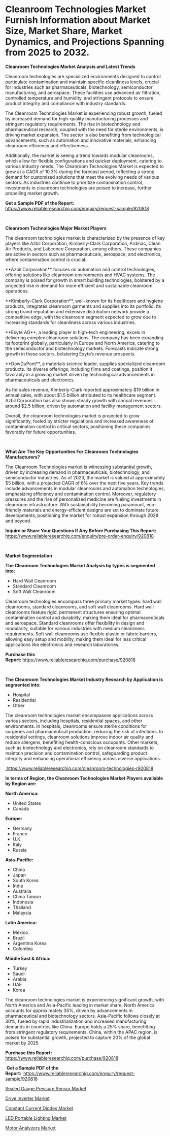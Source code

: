 <p><h1>Cleanroom Technologies Market Furnish Information about Market Size, Market Share, Market Dynamics, and Projections Spanning from 2025 to 2032.</h1></p><p><strong>Cleanroom Technologies Market Analysis and Latest Trends</strong></p>
<p><p>Cleanroom technologies are specialized environments designed to control particulate contamination and maintain specific cleanliness levels, crucial for industries such as pharmaceuticals, biotechnology, semiconductor manufacturing, and aerospace. These facilities use advanced air filtration, controlled temperature and humidity, and stringent protocols to ensure product integrity and compliance with industry standards.</p><p>The Cleanroom Technologies Market is experiencing robust growth, fueled by increased demand for high-quality manufacturing processes and stringent regulatory requirements. The rise in biotechnology and pharmaceutical research, coupled with the need for sterile environments, is driving market expansion. The sector is also benefiting from technological advancements, such as automation and innovative materials, enhancing cleanroom efficiency and effectiveness.</p><p>Additionally, the market is seeing a trend towards modular cleanrooms, which allow for flexible configurations and quicker deployment, catering to various industry needs. The Cleanroom Technologies Market is expected to grow at a CAGR of 10.3% during the forecast period, reflecting a strong demand for customized solutions that meet the evolving needs of various sectors. As industries continue to prioritize contamination control, investments in cleanroom technologies are poised to increase, further propelling market growth.</p></p>
<p><strong>Get a Sample PDF of the Report:&nbsp;</strong> <a href="https://www.reliableresearchiq.com/enquiry/request-sample/920818?utm_campaign=3116&utm_medium=2&utm_source=Github&utm_content=ia&utm_term=07032025&utm_id=cleanroom-technologies">https://www.reliableresearchiq.com/enquiry/request-sample/920818</a></p>
<p>&nbsp;</p>
<p><strong>Cleanroom Technologies Major Market Players</strong></p>
<p><p>The cleanroom technologies market is characterized by the presence of key players like Azbil Corporation, Kimberly-Clark Corporation, Ardmac, Clean Air Products, and Labconco Corporation, among others. These companies are active in sectors such as pharmaceuticals, aerospace, and electronics, where contamination control is crucial.</p><p>**Azbil Corporation** focuses on automation and control technologies, offering solutions like cleanroom environments and HVAC systems. The company is poised for growth in smart building technologies, bolstered by a projected rise in demand for more efficient and sustainable cleanroom operations.</p><p>**Kimberly-Clark Corporation**, well-known for its healthcare and hygiene products, integrates cleanroom garments and supplies into its portfolio. Its strong brand reputation and extensive distribution network provide a competitive edge, with the cleanroom segment expected to grow due to increasing standards for cleanliness across various industries.</p><p>**Exyte AG**, a leading player in high-tech engineering, excels in delivering complex cleanroom solutions. The company has been expanding its footprint globally, particularly in Europe and North America, catering to the semiconductor and biotechnology markets. Forecasts indicate strong growth in these sectors, bolstering Exyte’s revenue prospects.</p><p>**DowDuPont**, a materials science leader, supplies specialized cleanroom products. Its diverse offerings, including films and coatings, position it favorably in a growing market driven by technological advancements in pharmaceuticals and electronics.</p><p>As for sales revenue, Kimberly-Clark reported approximately $19 billion in annual sales, with about $1.5 billion attributed to its healthcare segment. Azbil Corporation has also shown steady growth with annual revenues around $2.5 billion, driven by automation and facility management sectors.</p><p>Overall, the cleanroom technologies market is projected to grow significantly, fueled by stricter regulations and increased awareness of contamination control in critical sectors, positioning these companies favorably for future opportunities.</p></p>
<p>&nbsp;</p>
<p><strong>What Are The Key Opportunities For Cleanroom Technologies Manufacturers?</strong></p>
<p><p>The Cleanroom Technologies market is witnessing substantial growth, driven by increasing demand in pharmaceuticals, biotechnology, and semiconductor industries. As of 2023, the market is valued at approximately $5 billion, with a projected CAGR of 6% over the next five years. Key trends include advancements in modular cleanrooms and automation technologies, emphasizing efficiency and contamination control. Moreover, regulatory pressures and the rise of personalized medicine are fueling investments in cleanroom infrastructure. With sustainability becoming paramount, eco-friendly materials and energy-efficient designs are set to dominate future developments, positioning the market for robust expansion through 2028 and beyond.</p></p>
<p><strong>Inquire or Share Your Questions If Any Before Purchasing This Report:</strong> <a href="https://www.reliableresearchiq.com/enquiry/pre-order-enquiry/920818?utm_campaign=3116&utm_medium=2&utm_source=Github&utm_content=ia&utm_term=07032025&utm_id=cleanroom-technologies">https://www.reliableresearchiq.com/enquiry/pre-order-enquiry/920818</a></p>
<p>&nbsp;</p>
<p><strong>Market Segmentation</strong></p>
<p><strong>The Cleanroom Technologies Market Analysis by types is segmented into:</strong></p>
<p><ul><li>Hard Wall Ceanroom</li><li>Standard Cleanroom</li><li>Soft Wall Cleanroom</li></ul></p>
<p><p>Cleanroom technologies encompass three primary market types: hard wall cleanrooms, standard cleanrooms, and soft wall cleanrooms. Hard wall cleanrooms feature rigid, permanent structures ensuring optimal contamination control and durability, making them ideal for pharmaceuticals and aerospace. Standard cleanrooms offer flexibility in design and modularity, suitable for various industries with medium cleanliness requirements. Soft wall cleanrooms use flexible plastic or fabric barriers, allowing easy setup and mobility, making them ideal for less critical applications like electronics and research laboratories.</p></p>
<p><strong>Purchase this Report:&nbsp;</strong><a href="https://www.reliableresearchiq.com/purchase/920818?utm_campaign=3116&utm_medium=2&utm_source=Github&utm_content=ia&utm_term=07032025&utm_id=cleanroom-technologies">https://www.reliableresearchiq.com/purchase/920818</a></p>
<p>&nbsp;</p>
<p><strong>The Cleanroom Technologies Market Industry Research by Application is segmented into:</strong></p>
<p><ul><li>Hospital</li><li>Residential</li><li>Other</li></ul></p>
<p><p>The cleanroom technologies market encompasses applications across various sectors, including hospitals, residential spaces, and other environments. In hospitals, cleanrooms ensure sterile conditions for surgeries and pharmaceutical production, reducing the risk of infections. In residential settings, cleanroom solutions improve indoor air quality and reduce allergens, benefiting health-conscious occupants. Other markets, such as biotechnology and electronics, rely on cleanroom standards to maintain precision and contamination control, safeguarding product integrity and enhancing operational efficiency across diverse applications.</p></p>
<p><a href="https://www.reliableresearchiq.com/cleanroom-technologies-r920818?utm_campaign=3116&utm_medium=2&utm_source=Github&utm_content=ia&utm_term=07032025&utm_id=cleanroom-technologies">&nbsp;https://www.reliableresearchiq.com/cleanroom-technologies-r920818</a></p>
<p><strong>In terms of Region, the Cleanroom Technologies Market Players available by Region are:</strong></p>
<p>
    <p> <strong> North America: </strong>
        <ul>
            <li>United States</li>
            <li>Canada</li>
        </ul>
        </p> 
    <p> <strong> Europe: </strong>
        <ul>
            <li>Germany</li>
            <li>France</li>
            <li>U.K.</li>
            <li>Italy</li>
            <li>Russia</li>
        </ul>
        </p> 
    <p> <strong> Asia-Pacific: </strong>
        <ul>
            <li>China</li>
            <li>Japan</li>
            <li>South Korea</li>
            <li>India</li>
            <li>Australia</li>
            <li>China Taiwan</li>
            <li>Indonesia</li>
            <li>Thailand</li>
            <li>Malaysia</li>
        </ul>
        </p> 
    <p> <strong> Latin America: </strong>
        <ul>
            <li>Mexico</li>
            <li>Brazil</li>
            <li>Argentina Korea</li>
            <li>Colombia</li>
        </ul>
        </p> 
    <p> <strong> Middle East & Africa: </strong>
        <ul>
            <li>Turkey</li>
            <li>Saudi</li>
            <li>Arabia</li>
            <li>UAE</li>
            <li>Korea</li>
        </ul>
    </p>
    </p>
<p><p>The cleanroom technologies market is experiencing significant growth, with North America and Asia-Pacific leading in market share. North America accounts for approximately 35%, driven by advancements in pharmaceutical and biotechnology sectors. Asia-Pacific follows closely at 30%, fueled by rapid industrialization and increased manufacturing demands in countries like China. Europe holds a 25% share, benefitting from stringent regulatory requirements. China, within the APAC region, is poised for substantial growth, projected to capture 20% of the global market by 2025.</p></p>
<p><strong>Purchase this Report: </strong><a href="https://www.reliableresearchiq.com/purchase/920818?utm_campaign=3116&utm_medium=2&utm_source=Github&utm_content=ia&utm_term=07032025&utm_id=cleanroom-technologies">https://www.reliableresearchiq.com/purchase/920818</a></p>
<p>&nbsp;<strong>Get a Sample PDF of the Report:&nbsp;&nbsp;</strong><a href="https://www.reliableresearchiq.com/enquiry/request-sample/920818?utm_campaign=3116&utm_medium=2&utm_source=Github&utm_content=ia&utm_term=07032025&utm_id=cleanroom-technologies">https://www.reliableresearchiq.com/enquiry/request-sample/920818</a></p>
<p><strong></strong></p>
<p><p><a href="https://www.linkedin.com/pulse/global-sealed-gauge-pressure-sensor-market-analysis-size-share-3jnjf?utm_campaign=3116&utm_medium=2&utm_source=Github&utm_content=ia&utm_term=07032025&utm_id=cleanroom-technologies">Sealed Gauge Pressure Sensor Market</a></p><p><a href="https://www.linkedin.com/pulse/why-drive-inverter-market-thriving-103-cagr-through-2032-vzbwf?utm_campaign=3116&utm_medium=2&utm_source=Github&utm_content=ia&utm_term=07032025&utm_id=cleanroom-technologies">Drive Inverter Market</a></p><p><a href="https://www.linkedin.com/pulse/constant-current-diodes-market-study-provides-key-insights-pl5ic?utm_campaign=3116&utm_medium=2&utm_source=Github&utm_content=ia&utm_term=07032025&utm_id=cleanroom-technologies">Constant Current Diodes Market</a></p><p><a href="https://www.linkedin.com/pulse/latest-developments-led-portable-lighting-industry-market-nrbrc?utm_campaign=3116&utm_medium=2&utm_source=Github&utm_content=ia&utm_term=07032025&utm_id=cleanroom-technologies">LED Portable Lighting Market</a></p><p><a href="https://www.linkedin.com/pulse/motor-analyzers-market-global-regional-analysis-focus-region-fjaaf?utm_campaign=3116&utm_medium=2&utm_source=Github&utm_content=ia&utm_term=07032025&utm_id=cleanroom-technologies">Motor Analyzers Market</a></p></p>